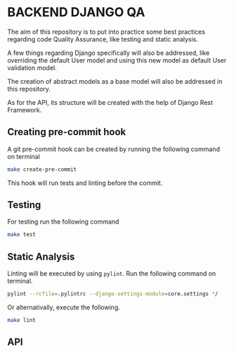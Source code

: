 # BACKEND DJANGO QA
The aim of this repository is to put into practice some best practices regarding code Quality Assurance, like testing and static analysis.

A few things regarding Django specifically will also be addressed, like overriding the default User model and using this new model as default User validation model.

The creation of abstract models as a base model will also be addressed in this repository.

As for the API, its structure will be created with the help of Django Rest Framework.

## Creating pre-commit hook
A git pre-commit hook can be created by running the following command on terminal
```bash
make create-pre-commit
```

This hook will run tests and linting before the commit.

## Testing
For testing run the following command
```bash
make test
```

## Static Analysis

Linting will be executed by using ```pylint```. Run the following command on terminal.
```bash
pylint --rcfile=.pylintrc --django-settings-module=core.settings */ 
```

Or alternativally, execute the following.
```bash
make lint
```

## API